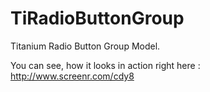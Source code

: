 TiRadioButtonGroup
==================

Titanium Radio Button Group Model.

You can see, how it looks in action right here : http://www.screenr.com/cdy8